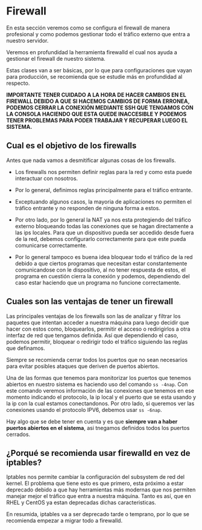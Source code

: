 # Firewall

En esta sección veremos como se configura el firewall de manera profesional y como podemos gestionar todo el tráfico externo que entra a nuestro servidor.

Veremos en profundidad la herramienta firewalld el cual nos ayuda a gestionar el firewall de nuestro sistema. 

Estas clases van a ser básicas, por lo que para configuraciones que vayan para producción, se recomienda que se estudie más en profundidad al respecto.

**IMPORTANTE TENER CUIDADO A LA HORA DE HACER CAMBIOS EN EL FIREWALL DEBIDO A QUE SI HACEMOS CAMBIOS DE FORMA ERRONEA, PODEMOS CERRAR LA CONEXIÓN MEDIANTE SSH QUE TENGAMOS CON LA CONSOLA HACIENDO QUE ESTA QUEDE INACCESIBLE Y PODEMOS TENER PROBLEMAS PARA PODER TRABAJAR Y RECUPERAR LUEGO EL SISTEMA.**

## Cual es el objetivo de los firewalls

Antes que nada vamos a desmitificar algunas cosas de los firewalls.

- Los firewalls nos permiten definir reglas para la red y como esta puede interactuar con nosotros. 

- Por lo general, definimos reglas principalmente para el tráfico entrante. 

- Exceptuando algunos casos, la mayoria de aplicaciones no permiten el tráfico entrante y no responden de  ninguna forma a estos.

- Por otro lado, por lo general la NAT ya nos esta protegiendo del tráfico externo bloqueando todas las conexiones que se hagan directamente a las ips locales. Para que un dispositivo pueda ser accedido desde fuera de la red, debemos configurarlo correctamente para que este pueda comunicarse correctamente.

- Por lo general tampoco es buena idea bloquear todo el tráfico de la red debido a que ciertos programas que necesitan estar constantemente comunicandose con le dispositivo, al no tener respuesta de estos, el programa en cuestión cierra la conexión y podemos, dependiendo del caso estar haciendo que un programa no funcione correctamente.

## Cuales son las ventajas de tener un firewall

Las principales ventajas de los firewalls son las de analizar y filtrar los paquetes que intentan acceder a nuestra máquina para luego decidir que hacer con estos como, bloquearlos, permitir el acceso o redirigirlos a otra interfaz de red que tengamos definida. Así que dependiendo el caso, podemos permitir, bloquear o redirigir todo el tráfico siguiendo las reglas que definamos. 

Siempre se recomienda cerrar todos los puertos que no sean necesarios para evitar posibles ataques que deriven de puertos abiertos. 

Una de las formas que tenemos para monitorizar los puertos que tenemos abiertos en nuestro sistema es haciendo uso del comando `ss -4nap`. Con este comando veremos información de las conexiones que tenemos en ese momento indicando el protocolo, la ip local y el puerto que se esta usando y la ip con la cual estamos conectandonos. Por otro lado, si queremos ver las conexiones usando el protocolo IPV6, debemos usar `ss -6nap`.

Hay algo que se debe tener en cuenta y es que __siempre van a haber puertos abiertos en el sistema__, asi tnegamos definidos todos los puertos cerrados.

## ¿Porqué se recomienda usar firewalld en vez de iptables?

Iptables nos permite cambiar la configuración del subsystem de red del kernel. El problema que tiene esto es que primero, esta próximo a estar deprecado debido a que hay herramientas más modernas que nos permiten manejar mejor el tráfico que entra a nuestra máquina. Tanto es así, que en RHEL y CentOS ya estan deprecadas dichas caracteristicas.

En resumida, iptables va a ser deprecado tarde o temprano, por lo que se recomienda empezar a migrar todo a firewalld.


